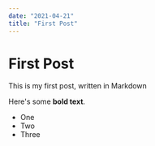 ```yaml
---
date: "2021-04-21"
title: "First Post"
---
```


# First Post

This is my first post, written in Markdown

Here's some **bold text**.

- One
- Two
- Three
